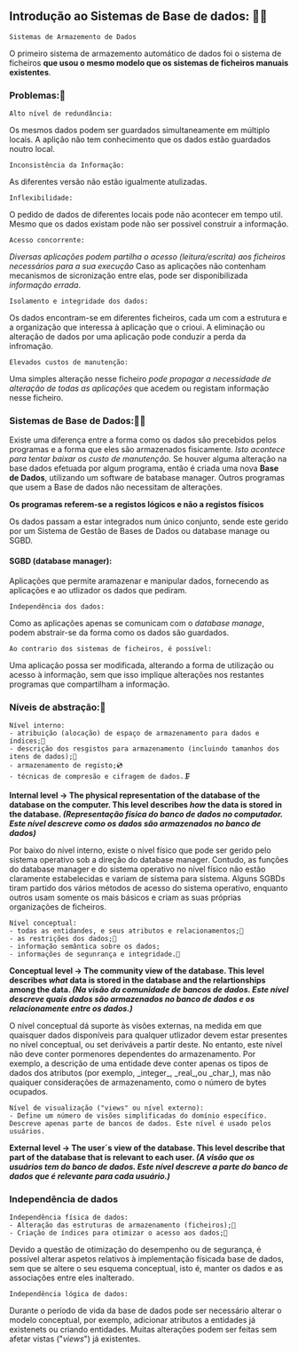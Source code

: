 ## Introdução ao Sistemas de Base de dados: 🧐😁

	Sistemas de Armazemento de Dados
O primeiro sistema de armazemento automático de dados foi o sistema de ficheiros **que usou o mesmo modelo que os sistemas de ficheiros manuais existentes**.

### Problemas:💩
	Alto nível de redundância:
Os mesmos dados podem ser guardados simultaneamente em múltiplo locais.
A aplição não tem conhecimento que os dados estão guardados noutro local.

	Inconsistência da Informação:
As diferentes versão não estão igualmente atulizadas.

	Inflexibilidade:
O pedido de dados de diferentes locais pode não acontecer em tempo util.
Mesmo que os dados existam pode não ser possivel construir a informação.

	Acesso concorrente:
*Diversas aplicações podem partilha o acesso (leitura/escrita) aos ficheiros necessários para a sua execução*
Caso as aplicações não contenham mecanismos de sicronização entre elas, pode ser disponibilizada *informação errada*.

	Isolamento e integridade dos dados:
Os dados encontram-se em diferentes ficheiros, cada um com a estrutura e a organização que interessa à aplicação que o crioui.
A eliminação ou alteração de dados por uma aplicação pode conduzir a perda da infromação.

	Elevados custos de manutenção:
Uma simples alteração nesse ficheiro *pode propagar a necessidade de alteração de todas as aplicações* que acedem ou registam informação nesse ficheiro.


### Sistemas de Base de Dados:🎲💪
Existe uma diferença entre a forma como os dados são precebidos pelos programas e a forma que eles são armazenados fisicamente. *Isto acontece para tentar baixar os custo de manutenção.* Se houver alguma alteração na base dados efetuada por algum programa, então é criada uma nova **Base de Dados**, utilizando um software de batabase manager. Outros programas que usem a Base de dados não necessitam de alterações.

**Os programas referem-se a registos lógicos e não a registos físicos**

Os dados passam a estar integrados num único conjunto, sende este gerido por um Sistema de Gestão de Bases de Dados ou database manage ou SGBD.

#### SGBD (database manager):
Aplicações que permite aramazenar e manipular dados, fornecendo as aplicações e ao utlizador os dados que pediram.

	Independência dos dados:
Como as aplicações apenas se comunicam com o *database manage*, podem abstrair-se da forma como os dados são guardados.

	Ao contrario dos sistemas de ficheiros, é possível:
Uma aplicação possa ser modificada, alterando a forma de utilização ou acesso à informação, sem que isso implique alterações nos restantes programas que compartilham a informação.


### Níveis de abstração:👾

	Nível interno:
	- atribuição (alocação) de espaço de armazenamento para dados e índices;🎲
	- descrição dos resgistos para armazenamento (incluindo tamanhos dos itens de dados);📄
	- armazenamento de registo;💿
	- técnicas de compresão e cifragem de dados.🗜
**Internal level -> The physical representation of the database of the database on the computer. This level describes _how_ the data is stored in the database. _(Representação física do banco de dados no computador. Este nível descreve como os dados são armazenados no banco de dados)_**
<p>Por baixo do nível interno, existe o nível físico que pode ser gerido pelo sistema operativo sob a direção do database manager. Contudo, as funções do database manager e do sistema operativo no nível físico não estão claramente estabelecidas e variam de sistema para sistema. Alguns SGBDs tiram partido dos vários métodos de acesso do sistema operativo, enquanto outros usam somente os mais básicos e criam as suas próprias organizações de ficheiros.

	Nível conceptual:
	- todas as entidandes, e seus atributos e relacionamentos;👻
	- as restrições dos dados;🔗
	- informação semântica sobre os dados;
	- informações de segunrança e integridade.🔐
**Conceptual level  -> The community view of the database. This level describes _what_ data is stored in the database and the relartionships among the data. _(Na visão da comunidade de bancos de dados. Este nível descreve quais dados são armazenados no banco de dados e os relacionamente entre os dados.)_**
<p>O nível conceptual dá suporte às visões externas, na medida em que quaisquer dados disponíveis para qualquer utlizador devem estar presentes no nível conceptual, ou set deriváveis a partir deste. No entanto, este nível não deve conter pormenores dependentes do armazenamento. Por exemplo, a descrição de uma entidade deve conter apenas os tipos de dados dos atributos (por exemplo, _integer_, _real_,ou _char_), mas não quaiquer considerações de armazenamento, como o número de bytes ocupados.

	Nível de visualização ("views" ou nível externo):
	- Define um número de visões simplificadas do domínio específico. Descreve apenas parte de bancos de dados. Este nível é usado pelos usuários.
**External level -> The user´s view of the database. This level describe that part of the database that is relevant to each user. _(A visão que os usuários tem do banco de dados. Este nível descreve a parte do banco de dados que é relevante para cada usuário.)_**

### Independência de dados

	Independência física de dados:
	- Alteração das estruturas de armazenamento (ficheiros);📂
	- Criação de índices para otimizar o acesso aos dados;📄
Devido a questão de otimização do desempenho ou de segurança, é possível alterar aspetos relativos à implementação físicada base de dados, sem que se altere o seu esquema conceptual, isto é, manter os dados e as associações entre eles inalterado.

	Independência lógica de dados:
Durante o período de vida da base de dados pode ser necessário alterar o modelo conceptual, por exemplo, adicionar atributos a entidades já existenets ou criando entidades. Muitas alterações podem ser feitas sem afetar vistas ("_views_") já existentes.
